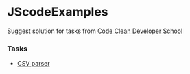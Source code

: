 # JScodeExamples

Suggest solution for tasks from [Code Clean Developer School](https://ccd-school.de/coding-dojo/function-katas/csv-tabellieren/)

### Tasks
* [CSV parser](https://ccd-school.de/coding-dojo/function-katas/csv-tabellieren/)
